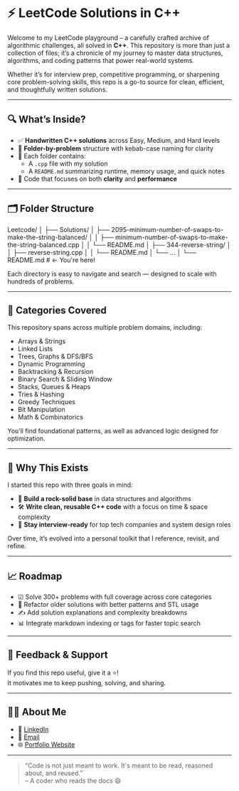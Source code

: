 # ⚡ LeetCode Solutions in C++

Welcome to my LeetCode playground – a carefully crafted archive of algorithmic challenges, all solved in **C++**. This repository is more than just a collection of files; it’s a chronicle of my journey to master data structures, algorithms, and coding patterns that power real-world systems.

Whether it’s for interview prep, competitive programming, or sharpening core problem-solving skills, this repo is a go-to source for clean, efficient, and thoughtfully written solutions.

---

## 🔍 What’s Inside?

- ✅ **Handwritten C++ solutions** across Easy, Medium, and Hard levels  
- 🔢 **Folder-by-problem** structure with kebab-case naming for clarity  
- 📄 Each folder contains:
  - A `.cpp` file with my solution  
  - A `README.md` summarizing runtime, memory usage, and quick notes  
- 🧠 Code that focuses on both **clarity** and **performance**

---

## 🗂️ Folder Structure

Leetcode/
│
├── Solutions/
│ ├── 2095-minimum-number-of-swaps-to-make-the-string-balanced/
│ │ ├── minimum-number-of-swaps-to-make-the-string-balanced.cpp
│ │ └── README.md
│ ├── 344-reverse-string/
│ │ ├── reverse-string.cpp
│ │ └── README.md
│ └── ...
│
└── README.md # ← You're here!


Each directory is easy to navigate and search — designed to scale with hundreds of problems.

---

## 🧩 Categories Covered

This repository spans across multiple problem domains, including:

- Arrays & Strings  
- Linked Lists  
- Trees, Graphs & DFS/BFS  
- Dynamic Programming  
- Backtracking & Recursion  
- Binary Search & Sliding Window  
- Stacks, Queues & Heaps  
- Tries & Hashing  
- Greedy Techniques  
- Bit Manipulation  
- Math & Combinatorics  

You’ll find foundational patterns, as well as advanced logic designed for optimization.

---

## 🚀 Why This Exists

I started this repo with three goals in mind:

- 🧠 **Build a rock-solid base** in data structures and algorithms  
- 🛠️ **Write clean, reusable C++ code** with a focus on time & space complexity  
- 💼 **Stay interview-ready** for top tech companies and system design roles  

Over time, it’s evolved into a personal toolkit that I reference, revisit, and refine.

---

## 📈 Roadmap

- ☑ Solve 300+ problems with full coverage across core categories  
- 🔁 Refactor older solutions with better patterns and STL usage  
- ✍️ Add solution explanations and complexity breakdowns  
- 📊 Integrate markdown indexing or tags for faster topic search  

---

## 🌟 Feedback & Support

If you find this repo useful, give it a ⭐!  
It motivates me to keep pushing, solving, and sharing.

---

## 🙋‍♂️ About Me

- 💼 [LinkedIn](https://www.linkedin.com/in/jeel3105/)  
- 📧 [Email](mailto:pateljeel3105@gmail.com)  
- 🌐 [Portfolio Website](https://jex2l.github.io/My-Resume/) <!-- Replace with your actual portfolio if available -->

---

> “Code is not just meant to work. It's meant to be read, reasoned about, and reused.”  
> – A coder who reads the docs 😄
